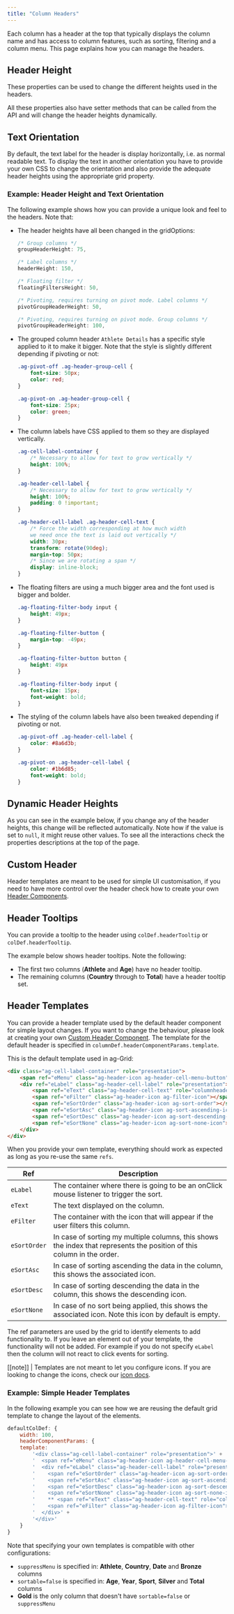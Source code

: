 ```yaml
---
title: "Column Headers"
---
```


Each column has a header at the top that typically displays the column name and has access to column features, such as sorting, filtering and a column menu. This page explains how you can manage the headers.

## Header Height

These properties can be used to change the different heights used in the headers.

<api-documentation source="grid-properties/properties.json" section="headers"></api-documentation>

All these properties also have setter methods that can be called from the API and will change the header heights dynamically.

<api-documentation source="grid-api/api.json" section="headers"></api-documentation>

## Text Orientation

By default, the text label for the header is display horizontally, i.e. as normal readable text. To display the text in another orientation you have to provide your own CSS to change the orientation and also provide the adequate header heights using the appropriate grid property.

### Example: Header Height and Text Orientation

The following example shows how you can provide a unique look and feel to the headers. Note that:

- The header heights have all been changed in the gridOptions:
    ```js
    /* Group columns */
    groupHeaderHeight: 75,

    /* Label columns */
    headerHeight: 150,

    /* Floating filter */
    floatingFiltersHeight: 50,

    /* Pivoting, requires turning on pivot mode. Label columns */
    pivotGroupHeaderHeight: 50,

    /* Pivoting, requires turning on pivot mode. Group columns */
    pivotGroupHeaderHeight: 100,
    ```
- The grouped column header `Athlete Details` has a specific style applied to it to make it bigger. Note that the style is slightly different depending if pivoting or not:
    ```css
    .ag-pivot-off .ag-header-group-cell {
        font-size: 50px;
        color: red;
    }

    .ag-pivot-on .ag-header-group-cell {
        font-size: 25px;
        color: green;
    }
    ```

- The column labels have CSS applied to them so they are displayed vertically.
    ```css
    .ag-cell-label-container {
        /* Necessary to allow for text to grow vertically */
        height: 100%;
    }

    .ag-header-cell-label {
        /* Necessary to allow for text to grow vertically */
        height: 100%;
        padding: 0 !important;
    }

    .ag-header-cell-label .ag-header-cell-text {
        /* Force the width corresponding at how much width
        we need once the text is laid out vertically */
        width: 30px;
        transform: rotate(90deg);
        margin-top: 50px;
        /* Since we are rotating a span */
        display: inline-block;
    }
    ```

- The floating filters are using a much bigger area and the font used is bigger and bolder.
    ```css
    .ag-floating-filter-body input {
        height: 49px;
    }

    .ag-floating-filter-button {
        margin-top: -49px;
    }

    .ag-floating-filter-button button {
        height: 49px
    }

    .ag-floating-filter-body input {
        font-size: 15px;
        font-weight: bold;
    }
    ```

- The styling of the column labels have also been tweaked depending if pivoting or not.
    ```css
    .ag-pivot-off .ag-header-cell-label {
        color: #8a6d3b;
    }

    .ag-pivot-on .ag-header-cell-label {
        color: #1b6d85;
        font-weight: bold;
    }
    ```

<grid-example title='Header Height and Text Orientation' name='text-orientation' type='generated' options='{ "enterprise": true }'></grid-example>

## Dynamic Header Heights

As you can see in the example below, if you change any of the header heights, this change will be reflected automatically. Note how if the value is set to `null`, it might reuse other values. To see all the interactions check the properties descriptions at the top of the page.

<grid-example title='Dynamic Header Height' name='dynamic-height' type='generated' options='{ "enterprise": true }'></grid-example>

## Custom Header

Header templates are meant to be used for simple UI customisation, if you need to have more control over the header check how to create your own [Header Components](../component-header/).

## Header Tooltips

You can provide a tooltip to the header using `colDef.headerTooltip` or `colDef.headerTooltip`.

The example below shows header tooltips. Note the following:

- The first two columns (**Athlete** and **Age**) have no header tooltip.
- The remaining columns (**Country** through to **Total**) have a header tooltip set.

<grid-example title='Header Tooltip' name='header-tooltip' type='generated'></grid-example>

## Header Templates

You can provide a header template used by the default header component for simple layout changes. If you want to change the behaviour, please look at creating your own [Custom Header Component](../component-header/). The template for the default header is specified in `columnDef.headerComponentParams.template`.

This is the default template used in ag-Grid:

```html
<div class="ag-cell-label-container" role="presentation">
    <span ref="eMenu" class="ag-header-icon ag-header-cell-menu-button"></span>
    <div ref="eLabel" class="ag-header-cell-label" role="presentation">
        <span ref="eText" class="ag-header-cell-text" role="columnheader"></span>
        <span ref="eFilter" class="ag-header-icon ag-filter-icon"></span>
        <span ref="eSortOrder" class="ag-header-icon ag-sort-order"></span>
        <span ref="eSortAsc" class="ag-header-icon ag-sort-ascending-icon"></span>
        <span ref="eSortDesc" class="ag-header-icon ag-sort-descending-icon"></span>
        <span ref="eSortNone" class="ag-header-icon ag-sort-none-icon"></span>
    </div>
</div>
```

When you provide your own template, everything should work as expected as long as you re-use the same `refs`.

| Ref | Description |
|-|-|
| `eLabel` | The container where there is going to be an onClick mouse listener to trigger the sort. |
| `eText` | The text displayed on the column. |
| `eFilter` | The container with the icon that will appear if the user filters this column. |
| `eSortOrder` | In case of sorting my multiple columns, this shows the index that represents the position of this column in the order. |
| `eSortAsc` | In case of sorting ascending the data in the column, this shows the associated icon. |
| `eSortDesc` | In case of sorting descending the data in the column, this shows the descending icon. |
| `eSortNone` | In case of no sort being applied, this shows the associated icon. Note this icon by default is empty. |

The ref parameters are used by the grid to identify elements to add functionality to. If you leave an element out of your template, the functionality will not be added. For example if you do not specify `eLabel` then the column will not react to click events for sorting.

[[note]]
| Templates are not meant to let you configure icons. If you are looking to change the icons, check our [icon docs](../icons/).

### Example: Simple Header Templates

In the following example you can see how we are reusing the default grid template to change the layout of the elements.

```js
defaultColDef: {
    width: 100,
    headerComponentParams: {
    template:
        '<div class="ag-cell-label-container" role="presentation">' +
        '  <span ref="eMenu" class="ag-header-icon ag-header-cell-menu-button"></span>' +
        '  <div ref="eLabel" class="ag-header-cell-label" role="presentation">' +
        '    <span ref="eSortOrder" class="ag-header-icon ag-sort-order"></span>' +
        '    <span ref="eSortAsc" class="ag-header-icon ag-sort-ascending-icon"></span>' +
        '    <span ref="eSortDesc" class="ag-header-icon ag-sort-descending-icon"></span>' +
        '    <span ref="eSortNone" class="ag-header-icon ag-sort-none-icon"></span>' +
        '    ** <span ref="eText" class="ag-header-cell-text" role="columnheader"></span>' +
        '    <span ref="eFilter" class="ag-header-icon ag-filter-icon"></span>' +
        '  </div>' +
        '</div>'
    }
}
```

Note that specifying your own templates is compatible with other configurations:

- `suppressMenu` is specified in: **Athlete**, **Country**, **Date** and **Bronze** columns
- `sortable=false` is specified in: **Age**, **Year**, **Sport**, **Silver** and **Total** columns
- **Gold** is the only column that doesn't have `sortable=false` or `suppressMenu`

<grid-example title='Header template' name='header-template' type='vanilla' options='{ "extras": ["fontawesome"] }'></grid-example>
